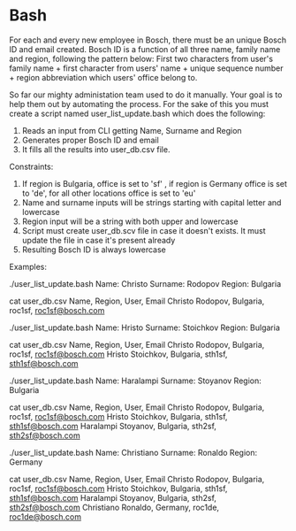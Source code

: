 # Bash

For each and every new employee in Bosch, there must be an unique Bosch ID and email created. 
Bosch ID is a function of all three name, family name and region, following the pattern below:
First two characters from user's family name + first character from users' name + unique sequence number + region abbreviation which users' office belong to. 

So far our mighty administation team used to do it manually. Your goal is to help them out by automating the process.
For the sake of this you must create a script named user_list_update.bash which does the following: 
1. Reads an input from CLI getting Name, Surname and Region
2. Generates proper Bosch ID and email
3. It fills all the results into user_db.csv file. 

Constraints:
1. If region is Bulgaria, office is set to 'sf' , if region is Germany office is set to 'de', for all other locations office is set to 'eu' 
2. Name and surname inputs will be strings starting with capital letter and lowercase
3. Region input will be a string with both upper and lowercase   
4. Script must create user_db.scv file in case it doesn't exists. It must update the file in case it's present already
5. Resulting Bosch ID is always lowercase


Examples:
 
./user_list_update.bash
Name: Christo
Surname: Rodopov
Region: Bulgaria

cat user_db.csv
Name, Region, User, Email
Christo Rodopov, Bulgaria, roc1sf, roc1sf@bosch.com

./user_list_update.bash
Name: Hristo
Surname: Stoichkov
Region: Bulgaria

cat user_db.csv
Name, Region, User, Email
Christo Rodopov, Bulgaria, roc1sf, roc1sf@bosch.com
Hristo Stoichkov, Bulgaria, sth1sf, sth1sf@bosch.com

./user_list_update.bash
Name: Haralampi
Surname: Stoyanov
Region: Bulgaria

cat user_db.csv
Name, Region, User, Email
Christo Rodopov, Bulgaria, roc1sf, roc1sf@bosch.com
Hristo Stoichkov, Bulgaria, sth1sf, sth1sf@bosch.com
Haralampi Stoyanov, Bulgaria, sth2sf, sth2sf@bosch.com

./user_list_update.bash
Name: Christiano
Surname: Ronaldo
Region: Germany

cat user_db.csv
Name, Region, User, Email
Christo Rodopov, Bulgaria, roc1sf, roc1sf@bosch.com
Hristo Stoichkov, Bulgaria, sth1sf, sth1sf@bosch.com
Haralampi Stoyanov, Bulgaria, sth2sf, sth2sf@bosch.com
Christiano Ronaldo, Germany, roc1de, roc1de@bosch.com

